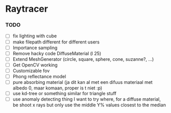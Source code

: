# Raytracer

### TODO

- [ ] fix lighting with cube
- [ ] make filepath different for different users
- [ ] Importance sampling
- [ ] Remove hacky code DiffuseMaterial (l 25)
- [ ] Extend MeshGenerator (circle, square, sphere, cone, suzanne?, ...)
- [ ] Get OpenCV working
- [ ] Customizable fov
- [ ] Phong reflectance model
- [ ] pure absorbing material (ja dit kan al met een difuus materiaal met albedo 0, maar komaan, proper is t niet :p)
- [ ] use kd-tree or something similar for triangle stuff
- [ ] use anomaly detecting thing I want to try where, for a diffuse material, be shoot x rays but only use the middle Y% values closest to the median
